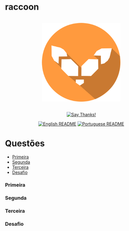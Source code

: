 # raccoon

<div align = "center">
    <br>
    <img src="../../others/img/logo/logo.png" height=260>
    <br>
    <br>

[![Say Thanks!](https://img.shields.io/badge/Say%20Thanks-!-PrimeiraEAEDB.svg?longCache=true&style=for-the-badge)](https://saythanks.io/to/Fazendaaa)

[![English README](https://img.shields.io/badge/Language-EN-blue.svg?longCache=true&style=for-the-badge)](../../tags.md)
[![Portuguese README](https://img.shields.io/badge/Linguagem-PT-green.svg?longCache=true&style=for-the-badge)](./tags_pt.md)

</div>

# Questões
* [Primeira](./tags_pt.md###Primeira)
* [Segunda](./tags_pt.md###Segunda)
* [Terceira](./tags_pt.md###Terceira)
* [Desafio](./tags_pt.md###Desafio)

### Primeira

### Segunda

### Terceira

### Desafio
